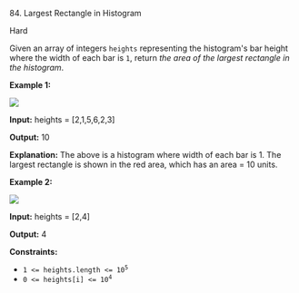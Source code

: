 ﻿84\. Largest Rectangle in Histogram

Hard

Given an array of integers `heights` representing the histogram's bar height where the width of each bar is `1`, return _the area of the largest rectangle in the histogram_.

**Example 1:**

![](https://assets.leetcode.com/uploads/2021/01/04/histogram.jpg)

**Input:** heights = \[2,1,5,6,2,3\]

**Output:** 10

**Explanation:** The above is a histogram where width of each bar is 1. The largest rectangle is shown in the red area, which has an area = 10 units. 

**Example 2:**

![](https://assets.leetcode.com/uploads/2021/01/04/histogram-1.jpg)

**Input:** heights = \[2,4\]

**Output:** 4 

**Constraints:**

*   <code>1 <= heights.length <= 10<sup>5</sup></code>
*   <code>0 <= heights[i] <= 10<sup>4</sup></code>